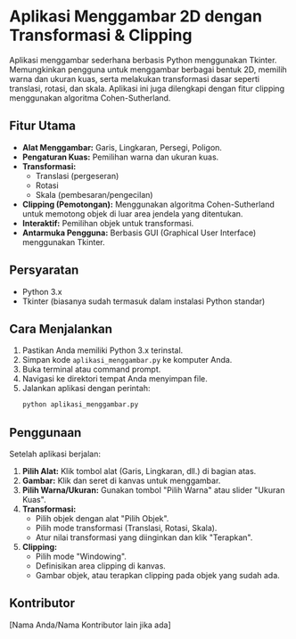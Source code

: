 # Aplikasi Menggambar 2D dengan Transformasi & Clipping

Aplikasi menggambar sederhana berbasis Python menggunakan Tkinter. Memungkinkan pengguna untuk menggambar berbagai bentuk 2D, memilih warna dan ukuran kuas, serta melakukan transformasi dasar seperti translasi, rotasi, dan skala. Aplikasi ini juga dilengkapi dengan fitur clipping menggunakan algoritma Cohen-Sutherland.

## Fitur Utama

* **Alat Menggambar:** Garis, Lingkaran, Persegi, Poligon.
* **Pengaturan Kuas:** Pemilihan warna dan ukuran kuas.
* **Transformasi:**
    * Translasi (pergeseran)
    * Rotasi
    * Skala (pembesaran/pengecilan)
* **Clipping (Pemotongan):** Menggunakan algoritma Cohen-Sutherland untuk memotong objek di luar area jendela yang ditentukan.
* **Interaktif:** Pemilihan objek untuk transformasi.
* **Antarmuka Pengguna:** Berbasis GUI (Graphical User Interface) menggunakan Tkinter.

## Persyaratan

* Python 3.x
* Tkinter (biasanya sudah termasuk dalam instalasi Python standar)

## Cara Menjalankan

1.  Pastikan Anda memiliki Python 3.x terinstal.
2.  Simpan kode `aplikasi_menggambar.py` ke komputer Anda.
3.  Buka terminal atau command prompt.
4.  Navigasi ke direktori tempat Anda menyimpan file.
5.  Jalankan aplikasi dengan perintah:
    ```bash
    python aplikasi_menggambar.py
    ```

## Penggunaan

Setelah aplikasi berjalan:

1.  **Pilih Alat:** Klik tombol alat (Garis, Lingkaran, dll.) di bagian atas.
2.  **Gambar:** Klik dan seret di kanvas untuk menggambar.
3.  **Pilih Warna/Ukuran:** Gunakan tombol "Pilih Warna" atau slider "Ukuran Kuas".
4.  **Transformasi:**
    * Pilih objek dengan alat "Pilih Objek".
    * Pilih mode transformasi (Translasi, Rotasi, Skala).
    * Atur nilai transformasi yang diinginkan dan klik "Terapkan".
5.  **Clipping:**
    * Pilih mode "Windowing".
    * Definisikan area clipping di kanvas.
    * Gambar objek, atau terapkan clipping pada objek yang sudah ada.

## Kontributor

[Nama Anda/Nama Kontributor lain jika ada]
